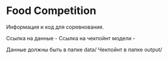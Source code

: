 # Food Competition
Информация и код для соревнования.

Ссылка на данные - 
Ссылка на чекпойнт модели - 

Данные должны быть в папке data/
Чекпойнт в папке output/
